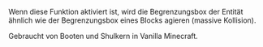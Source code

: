 Wenn diese Funktion aktiviert ist, wird die Begrenzungsbox der Entität ähnlich wie der Begrenzungsbox eines Blocks agieren (massive Kollision).

Gebraucht von Booten und Shulkern in Vanilla Minecraft.